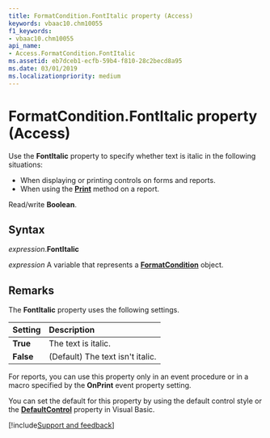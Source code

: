 ```yaml
---
title: FormatCondition.FontItalic property (Access)
keywords: vbaac10.chm10055
f1_keywords:
- vbaac10.chm10055
api_name:
- Access.FormatCondition.FontItalic
ms.assetid: eb7dceb1-ecfb-59b4-f810-28c2becd8a95
ms.date: 03/01/2019
ms.localizationpriority: medium
---
```



# FormatCondition.FontItalic property (Access)

Use the **FontItalic** property to specify whether text is italic in the following situations:

- When displaying or printing controls on forms and reports.    
- When using the **[Print](Access.Report.Print.md)** method on a report.
    
Read/write **Boolean**.


## Syntax

_expression_.**FontItalic**

_expression_ A variable that represents a **[FormatCondition](Access.FormatCondition.md)** object.

## Remarks

The **FontItalic** property uses the following settings.

|Setting|Description|
|:-----|:-----|
|**True**|The text is italic.|
|**False**|(Default) The text isn't italic.|

For reports, you can use this property only in an event procedure or in a macro specified by the **OnPrint** event property setting.

You can set the default for this property by using the default control style or the **[DefaultControl](access.form.defaultcontrol.md)** property in Visual Basic.


[!include[Support and feedback](~/includes/feedback-boilerplate.md)]